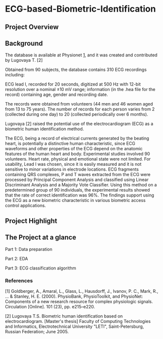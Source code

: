 # ECG-based-Biometric-Identification

## Project Overview


## Background

The database is available at Physionet [1](https://physionet.org/content/ecgiddb/1.0.0/), and it was created and contributed by Lugovaya T. [2]

Obtained from 90 subjects, the database contains 310 ECG recordings including: 

ECG lead I, recorded for 20 seconds, digitized at 500 Hz with 12-bit resolution over a nominal ±10 mV range;
information (in the .hea file for the record) containing age, gender and recording date.

The records were obtained from volunteers (44 men and 46 women aged from 13 to 75 years). The number of records for each person varies from 2 (collected during one day) to 20 (collected periodically over 6 months).


Lugovaya [2] raised the potential use of the electrocardiogram (ECG) as a biometric human identification method. 

The ECG, being a record of electrical currents generated by the beating heart, is potentially a distinctive human characteristic, since ECG waveforms and other properties of the ECG depend on the anatomic features of the human heart and body. Experimental studies involved 90 volunteers. Heart rate, physical and emotional state were not limited. For usability, Lead I was chosen, since it is easily measured and it is not sensitive to minor variations in electrode locations. ECG fragments containing QRS complexes, P and T waves extracted from the ECG were processed by Principal Component Analysis and classified using Linear Discriminant Analysis and a Majority Vote Classifier. Using this method on a predetermined group of 90 individuals, the experimental results showed that the rate of correct identification was 96%. The findings support using the ECG as a new biometric characteristic in various biometric access control applications.


## Project Highlight

## The Project at a glance

Part 1: Data preparation

Part 2: EDA

Part 3: ECG classification algorithm


### References
[1] Goldberger, A., Amaral, L., Glass, L., Hausdorff, J., Ivanov, P. C., Mark, R., ... & Stanley, H. E. (2000). PhysioBank, PhysioToolkit, and PhysioNet: Components of a new research resource for complex physiologic signals. Circulation [Online]. 101 (23), pp. e215–e220.

[2] Lugovaya T.S. Biometric human identification based on electrocardiogram. [Master's thesis] Faculty of Computing Technologies and Informatics, Electrotechnical University "LETI", Saint-Petersburg, Russian Federation; June 2005.
